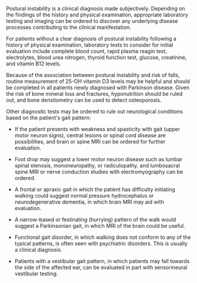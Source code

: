 Postural instability is a clinical diagnosis made subjectively. Depending on the findings of the history and physical examination, appropriate laboratory testing and imaging can be ordered to discover any underlying disease processes contributing to the clinical manifestation.

For patients without a clear diagnosis of postural instability following a history of physical examination, laboratory tests to consider for initial evaluation include complete blood count, rapid plasma reagin test, electrolytes, blood urea nitrogen, thyroid function test, glucose, creatinine, and vitamin B12 levels.

Because of the association between postural instability and risk of falls, routine measurement of 25-OH vitamin D3 levels may be helpful and should be completed in all patients newly diagnosed with Parkinson disease. Given the risk of bone mineral loss and fractures, hyponutrition should be ruled out, and bone densitometry can be used to detect osteoporosis.

Other diagnostic tests may be ordered to rule out neurological conditions based on the patient's gait pattern:

- If the patient presents with weakness and spasticity with gait (upper motor neuron signs), central lesions or spinal cord disease are possibilities, and brain or spine MRI can be ordered for further evaluation.

- Foot drop may suggest a lower motor neuron disease such as lumbar spinal stenosis, mononeuropathy, or radiculopathy, and lumbosacral spine MRI or nerve conduction studies with electromyography can be ordered.

- A frontal or apraxic gait in which the patient has difficulty initiating walking could suggest normal pressure hydrocephalus or neurodegenerative dementia, in which brain MRI may aid with evaluation.

- A narrow-based or festinating (hurrying) pattern of the walk would suggest a Parkinsonian gait, in which MRI of the brain could be useful.

- Functional gait disorder, in which walking does not conform to any of the typical patterns, is often seen with psychiatric disorders. This is usually a clinical diagnosis.

- Patients with a vestibular gait pattern, in which patients may fall towards the side of the affected ear, can be evaluated in part with sensorineural vestibular testing.